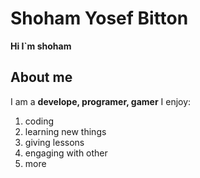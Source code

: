 # Shoham Yosef Bitton
__Hi I`m shoham__

## About me
I am a **develope, programer, gamer**
I enjoy:
1. coding
3. learning new things
4. giving lessons 
2. engaging with other
2. more


